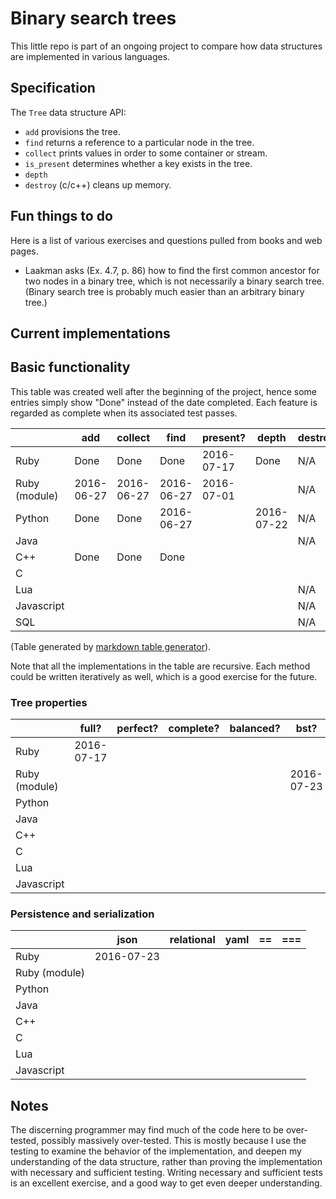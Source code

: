 # Binary search trees

This little repo is part of an ongoing project to compare
how data structures are implemented in various languages.


## Specification

The `Tree` data structure API:

* `add` provisions the tree.
* `find` returns a reference to a particular node in the tree.
* `collect` prints values in order to some container or stream.
* `is_present` determines whether a key exists in the tree.
* `depth`
* `destroy` (c/c++) cleans up memory.


## Fun things to do

Here is a list of various exercises and questions pulled from books and
web pages.

* Laakman asks (Ex. 4.7, p. 86) how to find the first common ancestor for
two nodes in a binary tree, which is not necessarily a binary search
tree. (Binary search tree is probably much easier than an arbitrary
binary tree.)


## Current implementations

## Basic functionality

This table was created well after the beginning of the project, hence some
entries simply show "Done" instead of the date completed. Each feature is
regarded as complete when its associated test passes.

|               | add        | collect    | find       | present?   | depth      | destroy | maximum    | minimum    |
|---            |---         |---         |---         |---         |---         |---      |---         |---         |
| Ruby          | Done       | Done       | Done       | 2016-07-17 | Done       |  N/A    | 2016-07-05 | 2016-07-05 |
| Ruby (module) | 2016-06-27 | 2016-06-27 | 2016-06-27 | 2016-07-01 |            |  N/A    | 2016-06-28 | 2016-06-28 |
| Python        | Done       | Done       | 2016-06-27 |            | 2016-07-22 |  N/A    | 2016-07-17 | 2016-07-17 |
| Java          |            |            |            |            |            |  N/A    |            |            |
| C++           | Done       | Done       | Done       |            |            |         |            |            |
| C             |            |            |            |            |            |         |            |            |
| Lua           |            |            |            |            |            |  N/A    |            |            |
| Javascript    |            |            |            |            |            |  N/A    |            |            |
| SQL           |            |            |            |            |            |  N/A    |            |            |


(Table generated by [markdown table generator](http://www.tablesgenerator.com/markdown_tables)).

Note that all the implementations in the table are recursive. Each method could
be written iteratively as well, which is a good exercise for the future.

### Tree properties

|               | full?      | perfect? | complete? | balanced? | bst?       | size       |
|---------------|-------     |----------|-----------|-----------|---         |---         |
| Ruby          | 2016-07-17 |          |           |           |            | Done       |
| Ruby (module) |            |          |           |           | 2016-07-23 | 2016-07-23
| Python        |            |          |           |           |            |
| Java          |            |          |           |           |            |
| C++           |            |          |           |           |            |
| C             |            |          |           |           |            |
| Lua           |            |          |           |           |            |
| Javascript    |            |          |           |           |            |


### Persistence and serialization

|               | json       | relational | yaml       | ==     | ===  |
|---            |---         |---         |---         |---     |---   |
| Ruby          | 2016-07-23 |            |            |        |      |
| Ruby (module) |            |            |            |        |      |
| Python        |            |            |            |        |      |
| Java          |            |            |            |        |      |
| C++           |            |            |            |        |      |
| C             |            |            |            |        |      |
| Lua           |            |            |            |        |      |
| Javascript    |            |            |            |        |      |

## Notes

The discerning programmer may find much of the code here to be
over-tested, possibly massively over-tested. This is mostly because I
use the testing to examine the behavior of the implementation, and
deepen my understanding of the data structure, rather than proving
the implementation with necessary and sufficient testing. Writing
necessary and sufficient tests is an excellent exercise, and a good way
to get even deeper understanding.
